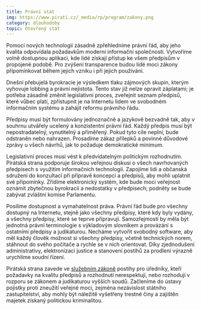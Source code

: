 ```yaml
---
title: Právní stát
img: https://www.pirati.cz/_media/rp/program/zakony.png
category: dlouhodoby
topic: Otevřený stát
---
```


Pomocí nových technologií zásadně zpřehledníme právní řád, aby jeho kvalita odpovídala požadavkům moderní informační společnosti. Vytvoříme volně dostupnou aplikaci, kde lidé získají přístup ke všem předpisům v propojené podobě. Pro zvýšení transparence budou lidé moci zákony připomínkovat během jejich vzniku i při jejich používání.

Dnešní přebujelá byrokracie je výsledkem tlaku zájmových skupin, kterým vyhovuje lobbing a právní nejistota. Tento stav již nelze opravit záplatami; je potřeba zásadně změnit legislativní proces, zveřejnit seznam předpisů, které vůbec platí, zpřístupnit je na Internetu lidem ve svobodném informačním systému a zahájit reformu právního řádu.

Předpisy musí být formulovány jednoznačně a jazykově bezvadně tak, aby v souhrnu utvářely ucelený a konzistentní právní řád. Každý předpis musí být nepostradatelný, vynutitelný a přiměřený. Pokud tyto cíle neplní, bude odstraněn nebo nahrazen. Prosadíme zákaz přílepků a povinné důvodové zprávy u všech návrhů, jak to požaduje demokratické minimum.

Legislativní proces musí vést k předvídatelným politickým rozhodnutím. Pirátská strana podporuje širokou veřejnou diskusi o všech navrhovaných předpisech s využitím informačních technologií. Zapojíme lidi a občanská sdružení do konzultací při přípravě koncepcí a předpisů, aby mohli uplatnit své připomínky. Zřídíme elektronický systém, kde bude moci veřejnost oznámit zbytečnou byrokracii a nedostatky v předpisech; podněty se bude zabývat zvláštní komise Parlamentu.

Posílíme dostupnost a vymahatelnost práva. Právní řád bude pro všechny dostupný na Internetu, stejně jako všechny předpisy, které kdy byly vydány, a všechny předpisy, které se teprve připravují. Samozřejmostí by měla být jednotná právní terminologie s výkladovým slovníkem a provázání s ostatními předpisy a judikaturou. Necháme vytvořit svobodný software, aby měl každý člověk možnost si všechny předpisy, včetně technických norem, stáhnout do svého počítače a rychle se v nich orientovat. Díky zjednodušení administrativy, elektronizaci justice a stanovení postihů za prodlení výrazně urychlíme soudní řízení.

Pirátská strana zavede ve [služebním zákoně][sluzebni-zakon] postihy pro úředníky, kteří požadavky na kvalitu předpisů a rozhodnutí nerespektují, nebo rozhodují v rozporu se zákonem a judikaturou vyšších soudů. Začleníme do ústavy pojistky proti zneužití veřejné moci, zejména nezávislost státního zastupitelství, aby mohly být náležitě vyšetřeny trestné činy a zajištěn majetek získaný politickou kriminalitou.

[sluzebni-zakon]: https://www.pirati.cz/program/dlouhodoby/sluzebni_zakon
